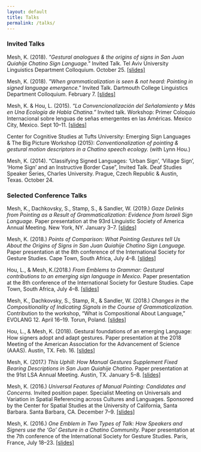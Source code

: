```yaml
---
layout: default
title: Talks
permalink: /talks/
---
```


### Invited Talks

Mesh, K. (2018). *"Gestural analogues & the origins of signs in San Juan Quiahije Chatino Sign Language."* 
Invited  Talk. Tel Aviv University Linguistics Department Colloquium. October 25. 
[[slides]](/PDFs/2018-10-25_Invited_TAU_Colloquium_Mesh.pdf) 

Mesh, K. (2018). *"When grammaticalization is seen & not heard: Pointing in signed language emergence."* 
Invited Talk. Dartmouth College Linguistics Department Colloquium. February 7. 
[[slides]](/PDFs/2018_02_07_Dartmouth_Gramm-in-SLs_Mesh.pdf)

Mesh, K. & Hou, L. (2015). *“La Convencionalización del Señalamiento y Más en Una Ecología de Habla Chatina.”*
Invited talk. Workshop: Primer Coloquio Internacional sobre lenguas de señas emergentes en las Américas. 
Mexico City, Mexico. Sept 10–11. [[slides]](/PDFs/2015-09-01_Coloquio_Lenguas_Emergentes_Hou&Mesh.pdf)

Center for Cognitive Studies at Tufts University: Emerging Sign Languages & The Big Picture Workshop (2015):
*Conventionalization of pointing & gestural motion descriptors in a Chatino speech ecology.* (with Lynn Hou.)

Mesh, K. (2014). “Classifying Signed Languages: ‘Urban Sign’, ‘Village Sign’, ‘Home Sign’ and an Instructive Border Case”, 
Invited Talk. Deaf Studies Speaker Series, Charles University. Prague, Czech Republic & Austin, Texas. October 24.





### Selected Conference Talks


Mesh, K., Dachkovsky, S., Stamp, S., & Sandler, W. (2019.) *Gaze Delinks from Pointing as a Result 
of Grammaticalization: Evidence from Israeli Sign Language.* Paper presentation at the 
93rd Linguistic Society of America Annual Meeting. New York, NY. January 3–7.
[[slides]](/PDFs/2019-01-06_LSA_pointing_and_gaze_updatednotes.pdf)

Mesh, K. (2018.) *Points of Comparison: What Pointing Gestures tell Us About the 
Origins of Signs in San Juan Quiahije Chatino Sign Language.* Paper presentation at the 
8th conference of the International Society for Gesture Studies. Cape Town, South Africa, 
July 4–8. [[slides]](/PDFs/2018-07-06_ISGS8_Mesh.pdf)

Hou, L., & Mesh, K.(2018.) *From Emblems to Grammar: Gestural contributions to an emerging
sign language in Mexico.* Paper presentation at the 8th conference of the International
Society for Gesture Studies. Cape Town, South Africa, July 4–8. [[slides]](/PDFs/2018-07-07_ISGS8_Hou&Mesh.pdf)

Mesh, K., Dachkovsky, S., Stamp, R., & Sandler, W. (2018.) *Changes in the Compositionality of 
Indicating Signals in the Course of Grammaticalization.* Contribution to the workshop, 
“What is Compositional About Language,” EVOLANG 12. April 16–19. Torun, Poland. [[slides]](/PDFs/2018-04-16_EVOLANG_Mesh_et_al.pdf)

Hou, L., & Mesh, K. (2018). Gestural foundations of an emerging Language: How signers adopt and adapt gestures. 
Paper presentation at the 2018 Meeting of the American Association for the Advancement of Science (AAAS). 
Austin, TX. Feb. 16. [[slides]](/PDFs/2018-02-16_AAAS_Hou&Mesh.pdf)

Mesh, K. (2017.) *This Uphill: How Manual Gestures Supplement Fixed Bearing Descriptions
in San Juan Quiahije Chatino.* Paper presentation at the 91st LSA Annual
Meeting. Austin, TX. January 5–8. [[slides]](/PDFs/2017-01-06_LSA_Mesh.pdf)

Mesh, K. (2016.) *Universal Features of Manual Pointing: Candidates and Concerns.*
Invited position paper. Specialist Meeting on Universals and Variation in Spatial
Referencing across Cultures and Languages. Sponsored by the Center for Spatial
Studies at the University of California, Santa Barbara. Santa Barbara, CA.
December 7–9. [[slides]](/PDFs/2016-12-07_Spatial@UCSB_Mesh.pdf)

Mesh, K. (2016.) *One Emblem in Two Types of Talk: How Speakers and Signers use the
‘Go’ Gesture in a Chatino Community.* Paper presentation at the 7th conference
of the International Society for Gesture Studies. Paris, France, July 18–23. [[slides]](/PDFs/2016-07-18_ISGS7_Mesh.pdf)


